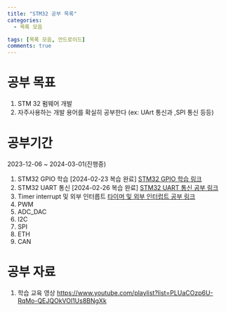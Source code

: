 ```yaml
---
title: "STM32 공부 목록"
categories:
  - 목록 모음

tags: [목록 모음, 안드로이드]
comments: true
---
```



# 공부 목표

1. STM 32 펌웨어 개발 
2. 자주사용하는 개발 용어를 확실히 공부한다
(ex: UArt 통신과 ,SPI 통신 등등)

# 공부기간
2023-12-06 ~ 2024-03-01(진행중)

1. STM32 GPIO 학습 [2024-02-23 복습 완료]
[STM32 GPIO 학습 링크 ](!https://leejeunghun.github.io/stm32/STM32GPIO%EC%82%AC%EC%9A%A9/)
2. STM32 UART 통신 [2024-02-26 복습 완료]
[STM32 UART 통신 공부 링크 ](!https://leejeunghun.github.io/stm32/STM32-2%EC%9D%BC%EC%B0%A8-%EA%B8%B0%EC%B4%88-UART/)
3. Timer interrupt 및 외부 인터릅트
[타이머 및 외부 인터럽트 공부 링크](https://leejeunghun.github.io/stm32/STM32-3%EC%9D%BC%EC%B0%A8_TIM_Interrupt-%EB%B0%8F-%EC%99%B8%EB%B6%80-%EC%9D%B8%ED%84%B0%EB%9F%BD%ED%8A%B8/)
4. PWM 
5. ADC_DAC
6. I2C
7. SPI
8. ETH
9. CAN



# 공부 자료

1. 학습 교육 영상
 https://www.youtube.com/playlist?list=PLUaCOzp6U-RqMo-QEJQOkVOl1Us8BNgXk
